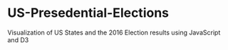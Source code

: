 # US-Presedential-Elections

Visualization of US States and the 2016 Election results using JavaScript and D3
